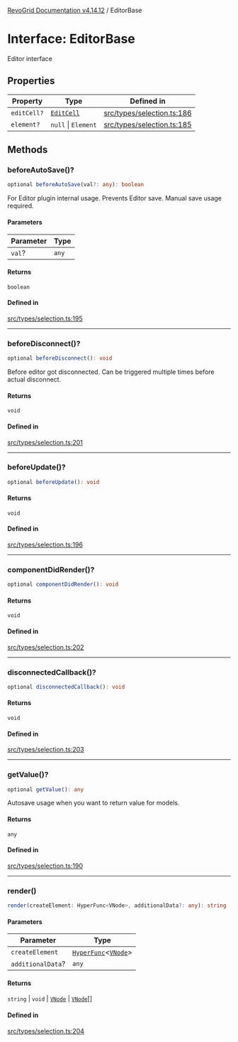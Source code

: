 [RevoGrid Documentation v4.14.12](README.md) / EditorBase

# Interface: EditorBase

Editor interface

## Properties

| Property | Type | Defined in |
| ------ | ------ | ------ |
| `editCell?` | [`EditCell`](TypeAlias.EditCell.md) | [src/types/selection.ts:186](https://github.com/revolist/revogrid/blob/ee1081dbd910f211c490863a4b642535e5dce01e/src/types/selection.ts#L186) |
| `element?` | `null` \| `Element` | [src/types/selection.ts:185](https://github.com/revolist/revogrid/blob/ee1081dbd910f211c490863a4b642535e5dce01e/src/types/selection.ts#L185) |

## Methods

### beforeAutoSave()?

```ts
optional beforeAutoSave(val?: any): boolean
```

For Editor plugin internal usage.
Prevents Editor save. Manual save usage required.

#### Parameters

| Parameter | Type |
| ------ | ------ |
| `val`? | `any` |

#### Returns

`boolean`

#### Defined in

[src/types/selection.ts:195](https://github.com/revolist/revogrid/blob/ee1081dbd910f211c490863a4b642535e5dce01e/src/types/selection.ts#L195)

***

### beforeDisconnect()?

```ts
optional beforeDisconnect(): void
```

Before editor got disconnected.
Can be triggered multiple times before actual disconnect.

#### Returns

`void`

#### Defined in

[src/types/selection.ts:201](https://github.com/revolist/revogrid/blob/ee1081dbd910f211c490863a4b642535e5dce01e/src/types/selection.ts#L201)

***

### beforeUpdate()?

```ts
optional beforeUpdate(): void
```

#### Returns

`void`

#### Defined in

[src/types/selection.ts:196](https://github.com/revolist/revogrid/blob/ee1081dbd910f211c490863a4b642535e5dce01e/src/types/selection.ts#L196)

***

### componentDidRender()?

```ts
optional componentDidRender(): void
```

#### Returns

`void`

#### Defined in

[src/types/selection.ts:202](https://github.com/revolist/revogrid/blob/ee1081dbd910f211c490863a4b642535e5dce01e/src/types/selection.ts#L202)

***

### disconnectedCallback()?

```ts
optional disconnectedCallback(): void
```

#### Returns

`void`

#### Defined in

[src/types/selection.ts:203](https://github.com/revolist/revogrid/blob/ee1081dbd910f211c490863a4b642535e5dce01e/src/types/selection.ts#L203)

***

### getValue()?

```ts
optional getValue(): any
```

Autosave usage when you want to return value for models.

#### Returns

`any`

#### Defined in

[src/types/selection.ts:190](https://github.com/revolist/revogrid/blob/ee1081dbd910f211c490863a4b642535e5dce01e/src/types/selection.ts#L190)

***

### render()

```ts
render(createElement: HyperFunc<VNode>, additionalData?: any): string | void | VNode | VNode[]
```

#### Parameters

| Parameter | Type |
| ------ | ------ |
| `createElement` | [`HyperFunc`](Interface.HyperFunc.md)\<[`VNode`](Interface.VNode.md)\> |
| `additionalData`? | `any` |

#### Returns

`string` \| `void` \| [`VNode`](Interface.VNode.md) \| [`VNode`](Interface.VNode.md)[]

#### Defined in

[src/types/selection.ts:204](https://github.com/revolist/revogrid/blob/ee1081dbd910f211c490863a4b642535e5dce01e/src/types/selection.ts#L204)
